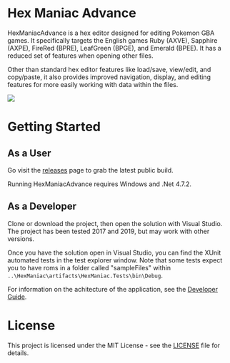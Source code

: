 # Hex Maniac Advance

HexManiacAdvance is a hex editor designed for editing Pokemon GBA games. It specifically targets the English games Ruby (AXVE), Sapphire (AXPE), FireRed (BPRE), LeafGreen (BPGE), and Emerald (BPEE). It has a reduced set of features when opening other files.

Other than standard hex editor features like load/save, view/edit, and copy/paste, it also provides improved navigation, display, and editing features for more easily working with data within the files.

![](https://imgur.com/IxUGebf)

# Getting Started

## As a User

Go visit the [releases](https://github.com/haven1433/HexManiacAdvance/releases) page to grab the latest public build.

Running HexManiacAdvance requires Windows and .Net 4.7.2.

## As a Developer

Clone or download the project, then open the solution with Visual Studio. The project has been tested 2017 and 2019, but may work with other versions.

Once you have the solution open in Visual Studio, you can find the XUnit automated tests in the test explorer window. Note that some tests expect you to have roms in a folder called "sampleFiles" within `..\HexManiac\artifacts\HexManiac.Tests\bin\Debug`.

For information on the achitecture of the application, see the [Developer Guide](https://github.com/haven1433/HexManiacAdvance/wiki/Developer-Guide).

# License
This project is licensed under the MIT License - see the [LICENSE](LICENSE) file for details.
